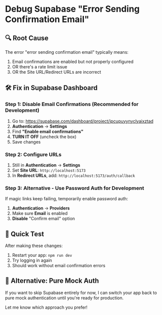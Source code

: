 # Debug Supabase "Error Sending Confirmation Email"

## 🔍 Root Cause
The error "error sending confirmation email" typically means:
1. Email confirmations are enabled but not properly configured
2. OR there's a rate limit issue
3. OR the Site URL/Redirect URLs are incorrect

## 🛠️ Fix in Supabase Dashboard

### Step 1: Disable Email Confirmations (Recommended for Development)
1. Go to: https://supabase.com/dashboard/project/jpcupuyynyclyaixztad
2. **Authentication** → **Settings**
3. Find **"Enable email confirmations"**
4. **TURN IT OFF** (uncheck the box)
5. Save changes

### Step 2: Configure URLs
1. Still in **Authentication** → **Settings**
2. Set **Site URL**: `http://localhost:5173`
3. In **Redirect URLs**, add: `http://localhost:5173/auth/callback`

### Step 3: Alternative - Use Password Auth for Development
If magic links keep failing, temporarily enable password auth:
1. **Authentication** → **Providers**
2. Make sure **Email** is enabled
3. **Disable** "Confirm email" option

## 🔄 Quick Test
After making these changes:
1. Restart your app: `npm run dev`
2. Try logging in again
3. Should work without email confirmation errors

## 🚀 Alternative: Pure Mock Auth
If you want to skip Supabase entirely for now, I can switch your app back to pure mock authentication until you're ready for production.

Let me know which approach you prefer!